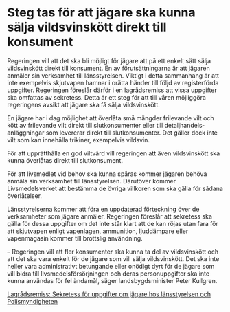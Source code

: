 # Steg tas för att jägare ska kunna sälja vildsvinskött direkt till konsument

Regeringen vill att det ska bli möjligt för jägare att på ett enkelt sätt sälja vildsvinskött direkt till konsument. En av förutsättningarna är att jägaren anmäler sin verksamhet till länsstyrelsen. Viktigt i detta sammanhang är att inte exempelvis skjutvapen hamnar i orätta händer till följd av registerförda uppgifter. Regeringen föreslår därför i en lagrådsremiss att vissa uppgifter ska omfattas av sekretess. Detta är ett steg för att till våren möjliggöra regeringens avsikt att jägare ska få sälja vildsvinskött.

En jägare har i dag möjlighet att överlåta små mängder frilevande vilt och kött av frilevande vilt direkt till slutkonsumenter eller till detaljhandels­anläggningar som levererar direkt till slutkonsumenter. Det gäller dock inte vilt som kan innehålla trikiner, exempelvis vildsvin.

För att upprätthålla en god viltvård vill regeringen att även vildsvinskött ska kunna överlåtas direkt till slutkonsument.

För att livsmedlet vid behov ska kunna spåras kommer jägaren behöva anmäla sin verksamhet till länsstyrelsen. Därutöver kommer Livsmedelsverket att bestämma de övriga villkoren som ska gälla för sådana överlåtelser.

Länsstyrelserna kommer att föra en uppdaterad förteckning över de verksamheter som jägare anmäler. Regeringen föreslår att sekretess ska gälla för dessa uppgifter om det inte står klart att de kan röjas utan fara för att skjutvapen enligt vapenlagen, ammunition, ljuddämpare eller vapenmagasin kommer till brottslig användning.

– Regeringen vill att fler konsumenter ska kunna ta del av vildsvinskött och att det ska vara enkelt för de jägare som vill sälja vildsvinskött. Det ska inte heller vara administrativt betungande eller onödigt dyrt för de jägare som vill bidra till livsmedelsförsörjningen och deras personuppgifter ska inte kunna användas för fel ändamål, säger landsbygdsminister Peter Kullgren.

[Lagrådsremiss: Sekretess för uppgifter om jägare hos länsstyrelsen och Polismyndigheten](/rattsliga-dokument/lagradsremiss/2023/11/sekretess-for-uppgifter-om-jagare-hos-lansstyrelsen-och-polismyndigheten/ "Sekretess för uppgifter om jägare hos länsstyrelsen och Polismyndigheten")

